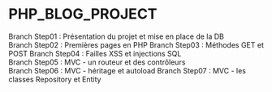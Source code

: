 # PHP_BLOG_PROJECT

Branch Step01 : Présentation du projet et mise en place de la DB  
Branch Step02 : Premières pages en PHP 
Branch Step03 : Méthodes GET et POST 
Branch Step04 : Failles XSS et injections SQL  
Branch Step05 : MVC - un routeur et des contrôleurs  
Branch Step06 : MVC - héritage et autoload 
Branch Step07 : MVC - les classes Repository et Entity  
  